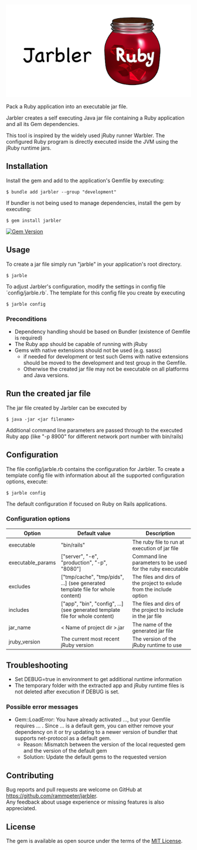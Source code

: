 ![# Jarbler](doc/images/jarbler_logo.png)

Pack a Ruby application into an executable jar file.

Jarbler creates a self executing Java jar file containing a Ruby application and all its Gem dependencies.

This tool is inspired by the widely used jRuby runner Warbler. 
The configured Ruby program is directly executed inside the JVM using the jRuby runtime jars.

## Installation

Install the gem and add to the application's Gemfile by executing:

    $ bundle add jarbler --group "development"

If bundler is not being used to manage dependencies, install the gem by executing:

    $ gem install jarbler
    
[![Gem Version](https://badge.fury.io/rb/jarbler.svg)](https://badge.fury.io/rb/jarbler)

## Usage

To create a jar file simply run "jarble" in your application's root directory.

    $ jarble
    
To adjust Jarbler's configuration, modify the settings in config file ´config/jarble.rb´. The template for this config file you create by executing

    $ jarble config

### Preconditions
* Dependency handling should be based on Bundler (existence of Gemfile is required)
* The Ruby app should be capable of running with jRuby
* Gems with native extensions should not be used (e.g. sassc)
  * if needed for development or test such Gems with native extensions should be moved to the development and test group in the Gemfile.
  * Otherwise the created jar file may not be executable on all platforms and Java versions.

## Run the created jar file
The jar file created by Jarbler can be executed by

    $ java -jar <jar filename>
    
Additional command line parameters are passed through to the executed Ruby app (like "-p 8900" for different network port number with bin/rails)

## Configuration

The file config/jarble.rb contains the configuration for Jarbler. 
To create a template config file with information about all the supported configuration options, execute:

    $ jarble config

The default configuration if focused on Ruby on Rails applications.<br>

### Configuration options
| Option            | Default value                                                                  | Description                                                         |
|-------------------|--------------------------------------------------------------------------------|---------------------------------------------------------------------|
| executable        | "bin/rails"                                                                    | The ruby file to run at execution of jar file                       |
| executable_params | ["server", "-e", "production", "-p", "8080"]                                   | Command line parameters to be used for the ruby executable          |
| excludes          | ["tmp/cache", "tmp/pids", ...] (see generated template file for whole content) | The files and dirs of the project to exlude from the include option |
| includes          | ["app", "bin", "config", ...] (see generated template file for whole content)  | The files and dirs of the project to include in the jar file        |
| jar_name          | &lt; Name of project dir &gt;.jar                                              | The name of the generated jar file                                  |
| jruby_version     | The current most recent jRuby version                                          | The version of the jRuby runtime to use                             |


## Troubleshooting
* Set DEBUG=true in environment to get additional runtime information
* The temporary folder with the extracted app and jRuby runtime files is not deleted after execution if DEBUG is set.

### Possible error messages
* Gem::LoadError: You have already activated ..., but your Gemfile requires ... . Since ... is a default gem, you can either remove your dependency on it or try updating to a newer version of bundler that supports net-protocol as a default gem.
  * Reason: Mismatch between the version of the local requested gem and the version of the default gem
  * Solution: Update the default gems to the requested version


## Contributing

Bug reports and pull requests are welcome on GitHub at https://github.com/rammpeter/jarbler. <br>
Any feedback about usage experience or missing features is also appreciated.

## License

The gem is available as open source under the terms of the [MIT License](https://opensource.org/licenses/MIT).
